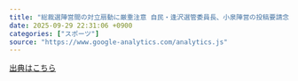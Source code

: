 ```yaml
---
title: "総裁選陣営間の対立扇動に厳重注意 自民・逢沢選管委員長、小泉陣営の投稿要請念頭か - 産経ニュース"
date: 2025-09-29 22:31:06 +0900
categories: ["スポーツ"]
source: "https://www.google-analytics.com/analytics.js"
---
```


[出典はこちら](https://www.google-analytics.com/analytics.js)
